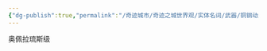 ```yaml
---
{"dg-publish":true,"permalink":"/奇迹城市/奇迹之城世界观/实体名词/武器/铜钢动力装甲/铜钢动力装甲型号/工级/","dgPassFrontmatter":true}
---
```


奥佩拉琉斯级
